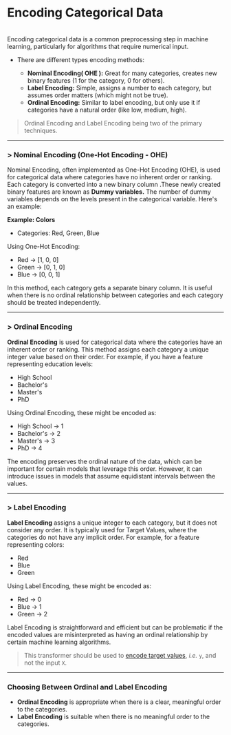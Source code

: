 # Encoding Categorical Data
<br>
Encoding categorical data is a common preprocessing step in machine learning, particularly for algorithms that require numerical input.

- There are different types  encoding methods:

    - **Nominal Encoding( OHE ):**  Great for many categories, creates new binary features (1 for the category, 0 for others).
    - **Label Encoding:**  Simple, assigns a number to each category, but assumes order matters (which might not be true).
    - **Ordinal Encoding:**  Similar to label encoding, but only use it if categories have a natural order (like low, medium, high).
    
 > Ordinal Encoding and Label Encoding being two of the primary techniques.

---

### >  Nominal Encoding (One-Hot Encoding - OHE)

Nominal Encoding, often implemented as One-Hot Encoding (OHE), is used for categorical data where categories have no inherent order or ranking. Each category is converted into a new binary column .These newly created binary features are known as **Dummy variables.** The number of dummy variables depends on the levels present in the categorical variable. Here's an example:

**Example: Colors**

-   Categories: Red, Green, Blue

Using One-Hot Encoding:

-   Red -> [1, 0, 0]
-   Green -> [0, 1, 0]
-   Blue -> [0, 0, 1]

In this method, each category gets a separate binary column. It is useful when there is no ordinal relationship between categories and each category should be treated independently.

---
### > Ordinal Encoding

**Ordinal Encoding** is used for categorical data where the categories have an inherent order or ranking. This method assigns each category a unique integer value based on their order. For example, if you have a feature representing education levels:

-   High School
-   Bachelor's
-   Master's
-   PhD

Using Ordinal Encoding, these might be encoded as:

-   High School -> 1
-   Bachelor's -> 2
-   Master's -> 3
-   PhD -> 4

The encoding preserves the ordinal nature of the data, which can be important for certain models that leverage this order. However, it can introduce issues in models that assume equidistant intervals between the values.

---

### > Label Encoding

**Label Encoding** assigns a unique integer to each category, but it does not consider any order. It is typically used for Target Values, where the categories do not have any implicit order. For example, for a feature representing colors:

-   Red
-   Blue
-   Green

Using Label Encoding, these might be encoded as:

-   Red -> 0
-   Blue -> 1
-   Green -> 2

Label Encoding is straightforward and efficient but can be problematic if the encoded values are misinterpreted as having an ordinal relationship by certain machine learning algorithms.

> This transformer should be used to [encode target values](https://scikit-learn.org/stable/modules/generated/sklearn.preprocessing.LabelEncoder.html), _i.e._  `y`, and not the input `X`.
---

### Choosing Between Ordinal and Label Encoding

-   **Ordinal Encoding** is appropriate when there is a clear, meaningful order to the categories.
-   **Label Encoding** is suitable when there is no meaningful order to the categories.